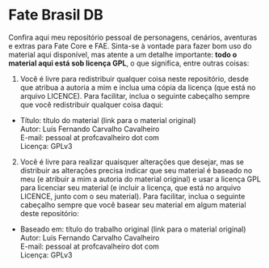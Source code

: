 # Fate Brasil DB
Confira aqui meu repositório pessoal de personagens, cenários, aventuras e extras para Fate Core e FAE. Sinta-se à vontade para fazer bom uso do material aqui disponível, mas atente a um detalhe importante: **todo o material aqui está sob licença GPL**, o que significa, entre outras coisas:
1. Você é livre para redistribuir qualquer coisa neste repositório, desde que atribua a autoria a mim e inclua uma cópia da licença (que está no arquivo LICENCE). Para facilitar, inclua o seguinte cabeçalho sempre que você redistribuir qualquer coisa daqui:
  * Título: título do material (link para o material original)  
  Autor: Luís Fernando Carvalho Cavalheiro  
  E-mail: pessoal at profcavalheiro dot com  
  Licença: GPLv3
2. Você é livre para realizar quaisquer alterações que desejar, mas se distribuir as alterações precisa indicar que seu material é baseado no meu (e atribuir a mim a autoria do material original) e usar a licença GPL para licenciar seu material (e incluir a licença, que está no arquivo LICENCE, junto com o seu material). Para facilitar, inclua o seguinte cabeçalho sempre que você basear seu material em algum material deste repositório:
  * Baseado em: título do trabalho original (link para o material original)  
  Autor: Luís Fernando Carvalho Cavalheiro  
  E-mail: pessoal at profcavalheiro dot com  
  Licença: GPLv3
